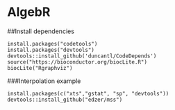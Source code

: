 # AlgebR

##Install dependencies
```
install.packages("codetools")
install.packages("devtools")
devtools::install_github('duncantl/CodeDepends')
source("https://bioconductor.org/biocLite.R")
biocLite("Rgraphviz")
```
###Interpolation example
```
install.packages(c("xts","gstat", "sp", "devtools"))
devtools::install_github("edzer/mss")
```
